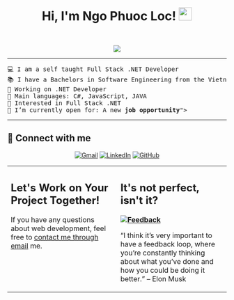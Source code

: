 <h1 align="center">
Hi, I'm Ngo Phuoc Loc!
	<a href="https://github.com/Bouaskaoun" target="_self">
		<img src="https://media.giphy.com/media/hvRJCLFzcasrR4ia7z/giphy.gif" width="30">
	</a>
</h1>

<br/>
<p align="center">
	<a href="https://github.com/Bouaskaoun">
		<img src="https://readme-typing-svg.herokuapp.com?lines=Full+Stack+Web+.NET+Developer;Always%20learning%20new%20things&center=true&width=380&height=45">
	</a>
</p>

<hr>

<pre>
💻 I am a self taught Full Stack .NET Developer 
📚 I have a Bachelors in Software Engineering from the Vietnam National University HCMC An Giang University at VIET NAM
🔭 Working on .NET Developer
🌟 Main languages: C#, JavaScript, JAVA
🚩 Interested in Full Stack .NET
🤔 I’m currently open for: A new <b>job opportunity</b>"></a>
</pre>
<hr>

## 🤝 Connect with me
<p align="center">
	<a href="mailto:ngophuocloc0309@gmail.com"><img img src="https://img.shields.io/badge/gmail-%23EA4335.svg?style=plastic&logo=gmail&logoColor=white" alt="Gmail"/></a>
	<a href="https://www.linkedin.com/in/ngo-loc-9bb433256/"><img src="https://img.shields.io/badge/linkedin-%230A66C2.svg?style=plastic&logo=linkedin&logoColor=white" alt="LinkedIn"/></a>
	<a href="https://github.com/LocNgoVnK2"><img src="https://img.shields.io/badge/github-%23181717.svg?style=plastic&logo=github&logoColor=white" alt="GitHub"/></a>
</p>






<table style="border: none">
  <tr>
  <td width="50%" valign="top">

## Let's Work on Your Project Together!

If you have any questions about web development, feel free to <a href="mailto:ngophuocloc0309@gmail.com">contact me through email</a> me.
  </td>
  <td width="50%" valign="top">

## It's not perfect, isn't it?

**<a href="https://github.com/Bouaskaoun"><img alt="Feedback" src="https://img.shields.io/badge/Ask%20me-anything-1abc9c.svg"></a>**

“I think it’s very important to have a feedback loop, where you’re constantly thinking about what you’ve done and how you could be doing it better.”
– Elon Musk

  </td>
  </tr>
</table>


